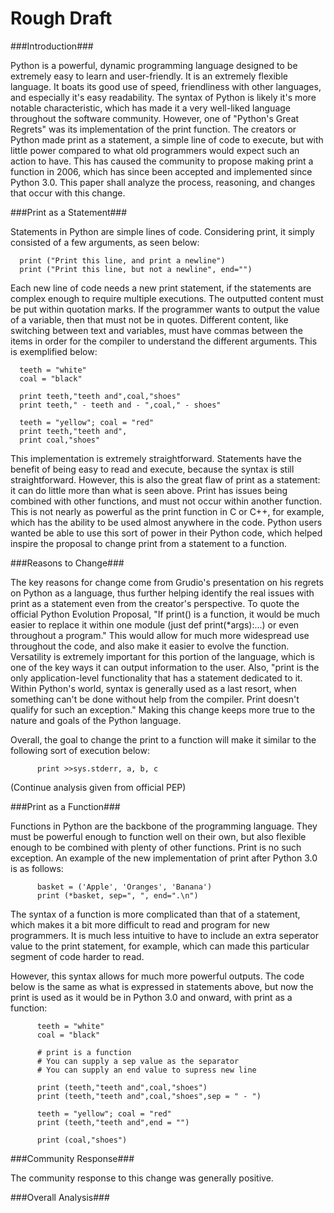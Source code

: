 Rough Draft
===========

###Introduction###

Python is a powerful, dynamic programming language designed to be extremely easy to learn and user-friendly. 
It is an extremely flexible language. It boats its good use of speed, friendliness with other languages, and
especially it's easy readability. The syntax of Python is likely it's more notable characteristic, which has made 
it a very well-liked language throughout the software community. However, one of "Python's Great Regrets" was its 
implementation of the print function. The creators or Python made print as a statement, a simple line of code to
execute, but with little power compared to what old programmers would expect such an action to have. This has caused 
the community to propose making print a function in 2006, which has since been accepted and implemented since 
Python 3.0. This paper shall analyze the process, reasoning, and changes that occur with this change.

###Print as a Statement###

Statements in Python are simple lines of code. Considering print, it simply consisted of a few arguments, as seen below:

      print ("Print this line, and print a newline")
      print ("Print this line, but not a newline", end="")

Each new line of code needs a new print statement, if the statements are complex enough to require multiple executions. 
The outputted content must be put within quotation marks. If the programmer wants to output the value of a variable,
then that must not be in quotes. Different content, like switching between text and variables, must have commas 
between the items in order for the compiler to understand the different arguments. This is exemplified below:

      teeth = "white"
      coal = "black"

      print teeth,"teeth and",coal,"shoes"
      print teeth," - teeth and - ",coal," - shoes"

      teeth = "yellow"; coal = "red"
      print teeth,"teeth and",
      print coal,"shoes"

This implementation is extremely straightforward. Statements have the benefit of being easy to read and execute, 
because the syntax is still straightforward. However, this is also the great flaw of print as a statement: it can 
do little more than what is seen above. Print has issues being combined with other functions, and must not occur 
within another function. This is not nearly as powerful as the print function in C or C++, for example, which has the 
ability to be used almost anywhere in the code. Python users wanted be able to use this sort of power in their 
Python code, which helped inspire the proposal to change print from a statement to a function.

###Reasons to Change###

The key reasons for change come from Grudio's presentation on his regrets on Python as a language, thus further
helping identify the real issues with print as a statement even from the creator's perspective.
To quote the official Python Evolution Proposal, "If print() is a function, it would be much easier to replace it within 
one module (just def print(*args):...) or even throughout a program." This would allow for much more widespread use 
throughout the code, and also make it easier to evolve the function. Versatility is extremely important for this portion of the 
language, which is one of the key ways it can output information to the user. Also, "print is the only application-level 
functionality that has a statement dedicated to it. Within Python's world, syntax is generally used as a last resort, 
when something can't be done without help from the compiler. Print doesn't qualify for such an exception." Making this change 
keeps more true to the nature and goals of the Python language.

Overall, the goal to change the print to a function will make it similar to the following sort of execution below:

          print >>sys.stderr, a, b, c
          
(Continue analysis given from official PEP)

###Print as a Function###

Functions in Python are the backbone of the programming language. They must be powerful enough to function well on their own, 
but also flexible enough to be combined with plenty of other functions. Print is no such exception. An example of the 
new implementation of print after Python 3.0 is as follows:

          basket = ('Apple', 'Oranges', 'Banana')
          print (*basket, sep=", ", end=".\n")
          
The syntax of a function is more complicated than that of a statement, which makes it a bit more difficult to read 
and program for new programmers. It is much less intuitive to have to include an extra seperator value to the print statement, 
for example, which can made this particular segment of code harder to read.

However, this syntax allows for much more powerful outputs. The code below is the same as what is expressed in statements 
above, but now the print is used as it would be in Python 3.0 and onward, with print as a function:

          teeth = "white"
          coal = "black"

          # print is a function
          # You can supply a sep value as the separator
          # You can supply an end value to supress new line

          print (teeth,"teeth and",coal,"shoes")
          print (teeth,"teeth and",coal,"shoes",sep = " - ")

          teeth = "yellow"; coal = "red"
          print (teeth,"teeth and",end = "")
          
          print (coal,"shoes")
          
###Community Response###    

The community response to this change was generally positive. 

###Overall Analysis###
